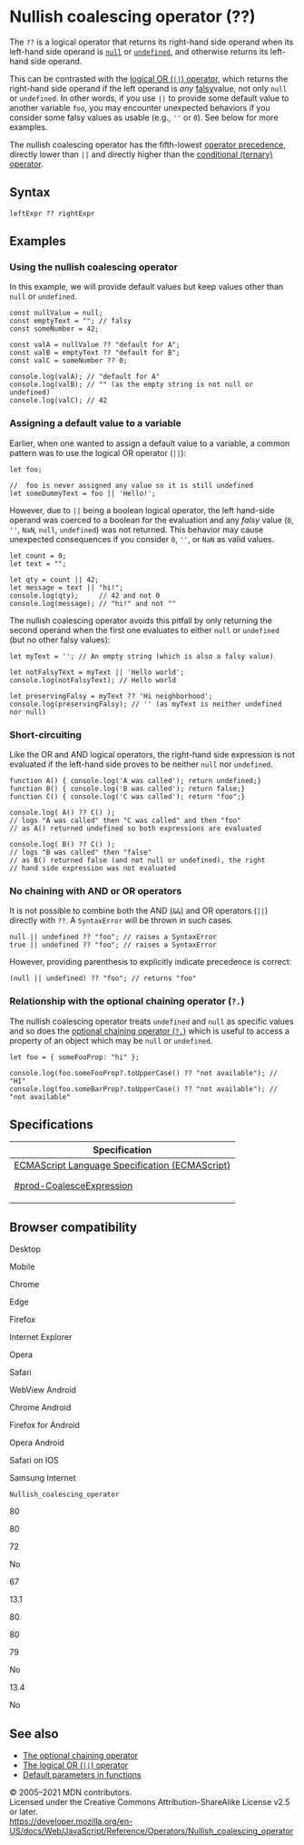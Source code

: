 # Nullish coalescing operator (??)

The `??` is a logical operator that returns its right-hand side operand when its left-hand side operand is [`null`](../global_objects/null) or [`undefined`](../global_objects/undefined), and otherwise returns its left-hand side operand.

This can be contrasted with the [logical OR (`||`) operator](logical_or), which returns the right-hand side operand if the left operand is _any_ [falsy](https://developer.mozilla.org/en-US/docs/Web/JavaScript/Reference/Operators#description)value, not only `null` or `undefined`. In other words, if you use `||` to provide some default value to another variable `foo`, you may encounter unexpected behaviors if you consider some falsy values as usable (e.g., `''` or `0`). See below for more examples.

The nullish coalescing operator has the fifth-lowest [operator precedence](operator_precedence), directly lower than `||` and directly higher than the [conditional (ternary) operator](conditional_operator).

## Syntax

    leftExpr ?? rightExpr

## Examples

### Using the nullish coalescing operator

In this example, we will provide default values but keep values other than `null` or `undefined`.

    const nullValue = null;
    const emptyText = ""; // falsy
    const someNumber = 42;

    const valA = nullValue ?? "default for A";
    const valB = emptyText ?? "default for B";
    const valC = someNumber ?? 0;

    console.log(valA); // "default for A"
    console.log(valB); // "" (as the empty string is not null or undefined)
    console.log(valC); // 42

### Assigning a default value to a variable

Earlier, when one wanted to assign a default value to a variable, a common pattern was to use the logical OR operator (`||`):

    let foo;

    //  foo is never assigned any value so it is still undefined
    let someDummyText = foo || 'Hello!';

However, due to `||` being a boolean logical operator, the left hand-side operand was coerced to a boolean for the evaluation and any _falsy_ value (`0`, `''`, `NaN`, `null`, `undefined`) was not returned. This behavior may cause unexpected consequences if you consider `0`, `''`, or `NaN` as valid values.

    let count = 0;
    let text = "";

    let qty = count || 42;
    let message = text || "hi!";
    console.log(qty);     // 42 and not 0
    console.log(message); // "hi!" and not ""

The nullish coalescing operator avoids this pitfall by only returning the second operand when the first one evaluates to either `null` or `undefined` (but no other falsy values):

    let myText = ''; // An empty string (which is also a falsy value)

    let notFalsyText = myText || 'Hello world';
    console.log(notFalsyText); // Hello world

    let preservingFalsy = myText ?? 'Hi neighborhood';
    console.log(preservingFalsy); // '' (as myText is neither undefined nor null)

### Short-circuiting

Like the OR and AND logical operators, the right-hand side expression is not evaluated if the left-hand side proves to be neither `null` nor `undefined`.

    function A() { console.log('A was called'); return undefined;}
    function B() { console.log('B was called'); return false;}
    function C() { console.log('C was called'); return "foo";}

    console.log( A() ?? C() );
    // logs "A was called" then "C was called" and then "foo"
    // as A() returned undefined so both expressions are evaluated

    console.log( B() ?? C() );
    // logs "B was called" then "false"
    // as B() returned false (and not null or undefined), the right
    // hand side expression was not evaluated

### No chaining with AND or OR operators

It is not possible to combine both the AND (`&&`) and OR operators (`||`) directly with `??`. A `SyntaxError` will be thrown in such cases.

    null || undefined ?? "foo"; // raises a SyntaxError
    true || undefined ?? "foo"; // raises a SyntaxError

However, providing parenthesis to explicitly indicate precedence is correct:

    (null || undefined) ?? "foo"; // returns "foo"

### Relationship with the optional chaining operator (`?.`)

The nullish coalescing operator treats `undefined` and `null` as specific values and so does the [optional chaining operator (`?.`)](optional_chaining) which is useful to access a property of an object which may be `null` or `undefined`.

    let foo = { someFooProp: "hi" };

    console.log(foo.someFooProp?.toUpperCase() ?? "not available"); // "HI"
    console.log(foo.someBarProp?.toUpperCase() ?? "not available"); // "not available"

## Specifications

<table><thead><tr class="header"><th>Specification</th></tr></thead><tbody><tr class="odd"><td><a href="https://tc39.es/ecma262/#prod-CoalesceExpression">ECMAScript Language Specification (ECMAScript) 
<br/>


<span class="small">#prod-CoalesceExpression</span></a></td></tr></tbody></table>

## Browser compatibility

Desktop

Mobile

Chrome

Edge

Firefox

Internet Explorer

Opera

Safari

WebView Android

Chrome Android

Firefox for Android

Opera Android

Safari on IOS

Samsung Internet

`Nullish_coalescing_operator`

80

80

72

No

67

13.1

80

80

79

No

13.4

No

## See also

-   [The optional chaining operator](optional_chaining)
-   [The logical OR (`||`) operator](https://developer.mozilla.org/en-US/docs/Web/JavaScript/Reference/Operators#logical_or_2)
-   [Default parameters in functions](../functions/default_parameters)

© 2005–2021 MDN contributors.  
Licensed under the Creative Commons Attribution-ShareAlike License v2.5 or later.  
<a href="https://developer.mozilla.org/en-US/docs/Web/JavaScript/Reference/Operators/Nullish_coalescing_operator" class="_attribution-link">https://developer.mozilla.org/en-US/docs/Web/JavaScript/Reference/Operators/Nullish_coalescing_operator</a>
